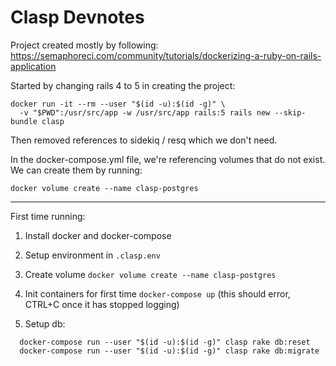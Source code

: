 # Clasp Devnotes

Project created mostly by following: https://semaphoreci.com/community/tutorials/dockerizing-a-ruby-on-rails-application

Started by changing rails 4 to 5 in creating the project:

```
docker run -it --rm --user "$(id -u):$(id -g)" \
  -v "$PWD":/usr/src/app -w /usr/src/app rails:5 rails new --skip-bundle clasp
```

Then removed references to sidekiq / resq which we don't need.

In the docker-compose.yml file, we're referencing volumes that do not exist. We can create them by running:

`docker volume create --name clasp-postgres`


-------------------

First time running: 

1. Install docker and docker-compose

2. Setup environment in `.clasp.env`

3. Create volume `docker volume create --name clasp-postgres`

4. Init containers for first time `docker-compose up` (this should error, CTRL+C once it has stopped logging)

5. Setup db:

```
  docker-compose run --user "$(id -u):$(id -g)" clasp rake db:reset
  docker-compose run --user "$(id -u):$(id -g)" clasp rake db:migrate
```

